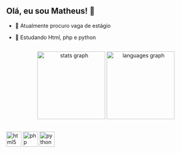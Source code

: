 ## Olá, eu sou Matheus! 👋

- 🔭 Atualmente procuro vaga de estágio
- 🌱 Estudando Html, php e python

  ##

  <div align="center">
  <img src="https://github-readme-stats.vercel.app/api?username=Matheus&hide_title=false&hide_rank=false&show_icons=true&include_all_commits=true&count_private=true&disable_animations=false&theme=dracula&locale=en&hide_border=false" height="180" alt="stats graph"  />
  <img src="https://github-readme-stats.vercel.app/api/top-langs?username=MatheusOrochi7&locale=en&hide_title=false&layout=compact&card_width=320&langs_count=5&theme=dracula&hide_border=false" height="180" alt="languages graph"  />
</div>

##

<div align="left">
  <img src="https://cdn.jsdelivr.net/gh/devicons/devicon/icons/html5/html5-original.svg" height="40" alt="html5 logo"  />
  <img src="https://cdn.jsdelivr.net/gh/devicons/devicon/icons/php/php-original.svg" height="40" alt="php logo"  /> 
  <img src="https://cdn.jsdelivr.net/gh/devicons/devicon/icons/python/python-original.svg" height="40" alt="python logo"  />
</div>


